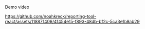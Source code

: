 Demo video

https://github.com/noahkreck/reporting-tool-react/assets/118871409/41454e15-f893-48db-bf2c-5ca3e1b9ab29

